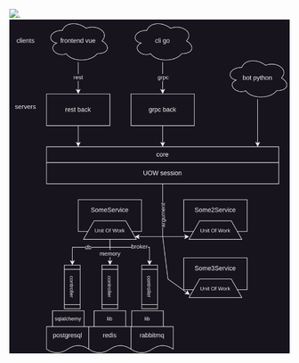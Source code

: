 [![](https://tokei.rs/b1/github/XAMPPRocky/tokei)](https://github.com/XAMPPRocky/tokei).
![t0d0d0d0 scheme](assets/scheme_t0d0d0d0.png)
